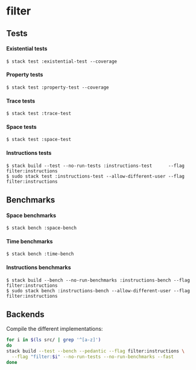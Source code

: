 # filter

## Tests

#### Existential tests

    $ stack test :existential-test --coverage

#### Property tests

    $ stack test :property-test --coverage

#### Trace tests

    $ stack test :trace-test

#### Space tests

    $ stack test :space-test

#### Instructions tests

    $ stack build --test --no-run-tests :instructions-test      --flag filter:instructions
    $ sudo stack test :instructions-test --allow-different-user --flag filter:instructions

## Benchmarks

#### Space benchmarks

    $ stack bench :space-bench

#### Time benchmarks

    $ stack bench :time-bench

#### Instructions benchmarks

    $ stack build --bench --no-run-benchmarks :instructions-bench --flag filter:instructions
    $ sudo stack bench :instructions-bench --allow-different-user --flag filter:instructions

## Backends

Compile the different implementations:

``` bash
for i in $(ls src/ | grep '^[a-z]')
do
stack build --test --bench --pedantic --flag filter:instructions \
  --flag "filter:$i" --no-run-tests --no-run-benchmarks --fast
done
```
